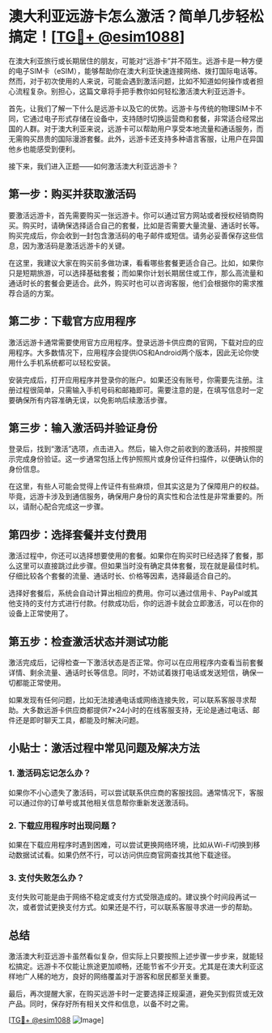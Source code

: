 # 澳大利亚远游卡怎么激活？简单几步轻松搞定！[[TG💪+ @esim1088](https://t.me/s/esim1088)]

在澳大利亚旅行或长期居住的朋友，可能对“远游卡”并不陌生。远游卡是一种方便的电子SIM卡（eSIM），能够帮助你在澳大利亚快速连接网络、拨打国际电话等。然而，对于初次使用的人来说，可能会遇到激活问题，比如不知道如何操作或者担心流程复杂。别担心，这篇文章将手把手教你如何轻松激活澳大利亚远游卡。

首先，让我们了解一下什么是远游卡以及它的优势。远游卡与传统的物理SIM卡不同，它通过电子形式存储在设备中，支持随时切换运营商和套餐，非常适合经常出国的人群。对于澳大利亚来说，远游卡可以帮助用户享受本地流量和通话服务，而无需购买昂贵的国际漫游套餐。此外，远游卡还支持多种语言客服，让用户在异国他乡也能感受到便利。

接下来，我们进入正题——如何激活澳大利亚远游卡？

## 第一步：购买并获取激活码

要激活远游卡，首先需要购买一张远游卡。你可以通过官方网站或者授权经销商购买。购买时，请确保选择适合自己的套餐，比如是否需要大量流量、通话时长等。购买完成后，你会收到一封包含激活码的电子邮件或短信。请务必妥善保存这些信息，因为激活码是激活远游卡的关键。

在这里，我建议大家在购买前多做功课，看看哪些套餐更适合自己。比如，如果你只是短期旅游，可以选择基础套餐；而如果你计划长期居住或工作，那么高流量和通话时长的套餐会更适合。此外，购买时也可以咨询客服，他们会根据你的需求推荐合适的方案。

## 第二步：下载官方应用程序

激活远游卡通常需要使用官方应用程序。登录远游卡供应商的官网，下载对应的应用程序。大多数情况下，应用程序会提供iOS和Android两个版本，因此无论你使用什么手机系统都可以轻松安装。

安装完成后，打开应用程序并登录你的账户。如果还没有账号，你需要先注册。注册过程很简单，只需输入手机号码和邮箱即可。需要注意的是，在填写信息时一定要确保所有内容准确无误，以免影响后续激活步骤。

## 第三步：输入激活码并验证身份

登录后，找到“激活”选项，点击进入。然后，输入你之前收到的激活码，并按照提示完成身份验证。这一步通常包括上传护照照片或身份证件扫描件，以便确认你的身份信息。

在这里，有些人可能会觉得上传证件有些麻烦，但其实这是为了保障用户的权益。毕竟，远游卡涉及到通信服务，确保用户身份的真实性和合法性是非常重要的。所以，请耐心配合完成这一步骤。

## 第四步：选择套餐并支付费用

激活过程中，你还可以选择想要使用的套餐。如果你在购买时已经选择了套餐，那么这里可以直接跳过此步骤。但如果当时没有确定具体套餐，现在就是最佳时机。仔细比较各个套餐的流量、通话时长、价格等因素，选择最适合自己的。

选择好套餐后，系统会自动计算出相应的费用。你可以通过信用卡、PayPal或其他支持的支付方式进行付款。付款成功后，你的远游卡就会立即激活，可以在你的设备上正常使用了。

## 第五步：检查激活状态并测试功能

激活完成后，记得检查一下激活状态是否正常。你可以在应用程序内查看当前套餐详情、剩余流量、通话时长等信息。同时，不妨试着拨打电话或发送短信，确保一切都能正常使用。

如果发现有任何问题，比如无法接通电话或网络连接失败，可以联系客服寻求帮助。大多数远游卡供应商都提供7×24小时的在线客服支持，无论是通过电话、邮件还是即时聊天工具，都能及时解决问题。

## 小贴士：激活过程中常见问题及解决方法

### 1. 激活码忘记怎么办？
如果你不小心遗失了激活码，可以尝试联系供应商的客服找回。通常情况下，客服可以通过你的订单号或其他相关信息帮你重新发送激活码。

### 2. 下载应用程序时出现问题？
如果在下载应用程序时遇到困难，可以尝试更换网络环境，比如从Wi-Fi切换到移动数据试试看。如果仍然不行，可以访问供应商官网查找其他下载途径。

### 3. 支付失败怎么办？
支付失败可能是由于网络不稳定或支付方式受限造成的。建议换个时间段再试一次，或者尝试更换支付方式。如果还是不行，可以联系客服寻求进一步的帮助。

## 总结

激活澳大利亚远游卡虽然看似复杂，但实际上只要按照上述步骤一步步来，就能轻松搞定。远游卡不仅能让旅途更加顺畅，还能节省不少开支。尤其是在澳大利亚这样地广人稀的地方，良好的网络覆盖对于游客和居民都至关重要。

最后，再次提醒大家，在购买远游卡时一定要选择正规渠道，避免买到假货或无效产品。同时，保存好所有相关文件和信息，以备不时之需。

[[TG💪+ @esim1088](https://t.me/s/esim1088) ![Image](https://i.postimg.cc/4NQfJmqS/Snipaste-2025-05-13-00-14-12.png)]